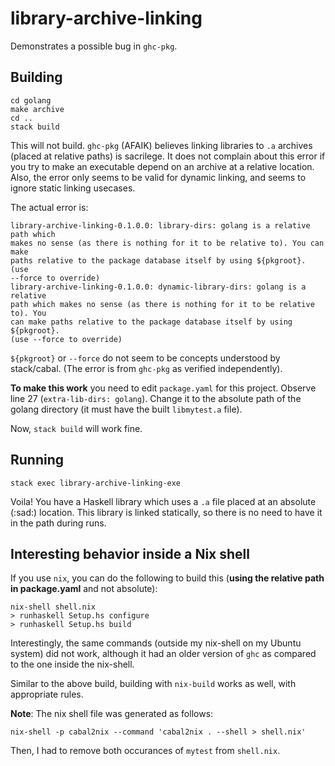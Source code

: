 # library-archive-linking
Demonstrates a possible bug in `ghc-pkg`.

## Building
```
cd golang
make archive
cd ..
stack build
```

This will not build. `ghc-pkg` (AFAIK) believes linking libraries to `.a` archives (placed at relative paths) is sacrilege. It does not complain about this error if you try to make an executable depend on an archive at a relative location. Also, the error only seems to be valid for dynamic linking, and seems to ignore static linking usecases.

The actual error is:
```
library-archive-linking-0.1.0.0: library-dirs: golang is a relative path which
makes no sense (as there is nothing for it to be relative to). You can make
paths relative to the package database itself by using ${pkgroot}. (use
--force to override)
library-archive-linking-0.1.0.0: dynamic-library-dirs: golang is a relative
path which makes no sense (as there is nothing for it to be relative to). You
can make paths relative to the package database itself by using ${pkgroot}.
(use --force to override)
```

`${pkgroot}` or `--force` do not seem to be concepts understood by stack/cabal. (The error is from `ghc-pkg` as verified independently).

**To make this work** you need to edit `package.yaml` for this project. Observe line 27 (`extra-lib-dirs: golang`). Change it to the absolute path of the golang directory (it must have the built `libmytest.a` file).

Now, `stack build` will work fine.

## Running
```
stack exec library-archive-linking-exe
```

Voila! You have a Haskell library which uses a `.a` file placed at an absolute (:sad:) location. This library is linked statically, so there is no need to have it in the path during runs.

## Interesting behavior inside a Nix shell
If you use `nix`, you can do the following to build this (**using the relative path in package.yaml** and not absolute):
```
nix-shell shell.nix
> runhaskell Setup.hs configure
> runhaskell Setup.hs build
```

Interestingly, the same commands (outside my nix-shell on my Ubuntu system) did not work, although it had an older version of `ghc` as compared to the one inside the nix-shell.

Similar to the above build, building with `nix-build` works as well, with appropriate rules.

**Note**: The nix shell file was generated as follows:
```
nix-shell -p cabal2nix --command 'cabal2nix . --shell > shell.nix'
```
Then, I had to remove both occurances of `mytest` from `shell.nix`.
